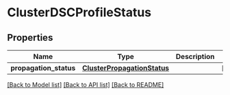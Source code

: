 # ClusterDSCProfileStatus

## Properties
Name | Type | Description | Notes
------------ | ------------- | ------------- | -------------
**propagation_status** | [**ClusterPropagationStatus**](ClusterPropagationStatus.md) |  | [optional] 

[[Back to Model list]](../README.md#documentation-for-models) [[Back to API list]](../README.md#documentation-for-api-endpoints) [[Back to README]](../README.md)


